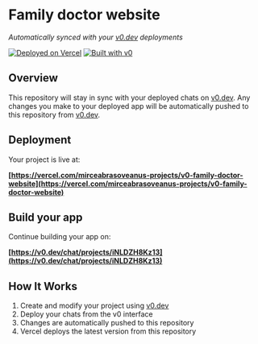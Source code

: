 # Family doctor website

*Automatically synced with your [v0.dev](https://v0.dev) deployments*

[![Deployed on Vercel](https://img.shields.io/badge/Deployed%20on-Vercel-black?style=for-the-badge&logo=vercel)](https://vercel.com/mirceabrasoveanus-projects/v0-family-doctor-website)
[![Built with v0](https://img.shields.io/badge/Built%20with-v0.dev-black?style=for-the-badge)](https://v0.dev/chat/projects/iNLDZH8Kz13)

## Overview

This repository will stay in sync with your deployed chats on [v0.dev](https://v0.dev).
Any changes you make to your deployed app will be automatically pushed to this repository from [v0.dev](https://v0.dev).

## Deployment

Your project is live at:

**[https://vercel.com/mirceabrasoveanus-projects/v0-family-doctor-website](https://vercel.com/mirceabrasoveanus-projects/v0-family-doctor-website)**

## Build your app

Continue building your app on:

**[https://v0.dev/chat/projects/iNLDZH8Kz13](https://v0.dev/chat/projects/iNLDZH8Kz13)**

## How It Works

1. Create and modify your project using [v0.dev](https://v0.dev)
2. Deploy your chats from the v0 interface
3. Changes are automatically pushed to this repository
4. Vercel deploys the latest version from this repository